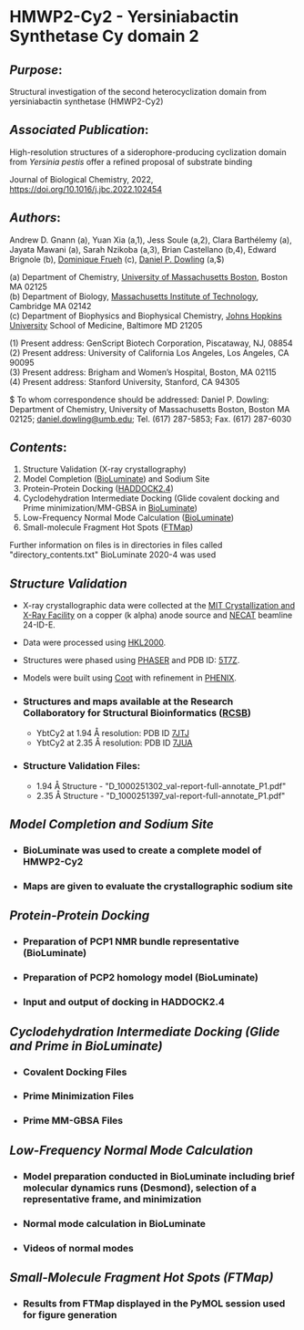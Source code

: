 **HMWP2-Cy2** - Yersiniabactin Synthetase Cy domain 2
=====================================================

*Purpose*:  
----------
Structural investigation of the second heterocyclization domain from yersiniabactin synthetase (HMWP2-Cy2)


*Associated Publication*:  
-------------------------
High-resolution structures of a siderophore-producing cyclization domain from *Yersinia pestis* offer a refined proposal of substrate binding

Journal of Biological Chemistry, 2022, https://doi.org/10.1016/j.jbc.2022.102454

*Authors*:  
--------
Andrew D. Gnann (a), Yuan Xia (a,1), Jess Soule (a,2), Clara Barthélemy (a), Jayata Mawani (a), Sarah Nzikoba (a,3), Brian Castellano (b,4), Edward Brignole (b), [Dominique Frueh](https://frueh.med.jhmi.edu/) (c), [Daniel P. Dowling](http://www.dpdowlinglab.net/index.html) (a,$)

(a) Department of Chemistry, [University of Massachusetts Boston](https://www.umb.edu/), Boston MA 02125  
(b) Department of Biology, [Massachusetts Institute of Technology](https://www.mit.edu/), Cambridge MA 02142  
(c) Department of Biophysics and Biophysical Chemistry, [Johns Hopkins University](https://www.jhu.edu/) School of Medicine, Baltimore MD 21205  

(1) Present address: GenScript Biotech Corporation, Piscataway, NJ, 08854  
(2) Present address: University of California Los Angeles, Los Angeles, CA 90095  
(3) Present address: Brigham and Women’s Hospital, Boston, MA 02115  
(4) Present address: Stanford University, Stanford, CA 94305  

$ To whom correspondence should be addressed: Daniel P. Dowling: Department of Chemistry, University of Massachusetts Boston, Boston MA 02125; daniel.dowling@umb.edu; Tel. (617) 287-5853; Fax. (617) 287-6030

*Contents*:  
-----------
1. Structure Validation (X-ray crystallography)
2. Model Completion ([BioLuminate](https://www.schrodinger.com/products/bioluminate)) and Sodium Site
3. Protein-Protein Docking ([HADDOCK2.4](https://wenmr.science.uu.nl/haddock2.4/))
4. Cyclodehydration Intermediate Docking (Glide covalent docking and Prime minimization/MM-GBSA in [BioLuminate](https://www.schrodinger.com/products/bioluminate))
5. Low-Frequency Normal Mode Calculation ([BioLuminate](https://www.schrodinger.com/products/bioluminate))
6. Small-molecule Fragment Hot Spots ([FTMap](https://ftmap.bu.edu/login.php))

Further information on files is in directories in files called "directory_contents.txt"
BioLuminate 2020-4 was used


*Structure Validation*  
---------------------
- X-ray crystallographic data were collected at the [MIT Crystallization and X-Ray Facility](http://web.mit.edu/cld/facilities/facilities.html) on a copper (k alpha) anode source and [NECAT](https://lilith.nec.aps.anl.gov/) beamline 24-ID-E.
- Data were processed using [HKL2000](https://hkl-xray.com/hkl-2000).
- Structures were phased using [PHASER](https://www.phaser.cimr.cam.ac.uk/index.php/Phaser_Crystallographic_Software) and PDB ID: [5T7Z](https://www.rcsb.org/structure/5T7Z).
- Models were built using [Coot](https://www2.mrc-lmb.cam.ac.uk/personal/pemsley/coot/) with refinement in [PHENIX](https://phenix-online.org/documentation/reference/refinement.html).

- ### Structures and maps available at the Research Collaboratory for Structural Bioinformatics ([RCSB](https://www.rcsb.org/))
	- YbtCy2 at 1.94 Å resolution: PDB ID [7JTJ](https://www.rcsb.org/structure/7JTJ)
	- YbtCy2 at 2.35 Å resolution: PDB ID [7JUA](https://www.rcsb.org/structure/7JUA)

- ### Structure Validation Files:
	- 1.94 Å Structure - "D_1000251302_val-report-full-annotate_P1.pdf"
	- 2.35 Å Structure - "D_1000251397_val-report-full-annotate_P1.pdf"


*Model Completion and Sodium Site*  
-------------------
- ### BioLuminate was used to create a complete model of HMWP2-Cy2
- ### Maps are given to evaluate the crystallographic sodium site


*Protein-Protein Docking*  
-------------------------
- ### Preparation of PCP1 NMR bundle representative (BioLuminate)
- ### Preparation of PCP2 homology model (BioLuminate)
- ### Input and output of docking in HADDOCK2.4


*Cyclodehydration Intermediate Docking (Glide and Prime in BioLuminate)*  
---------------------------------------
- ### Covalent Docking Files
- ### Prime Minimization Files
- ### Prime MM-GBSA Files


*Low-Frequency Normal Mode Calculation*  
----------------------
- ### Model preparation conducted in BioLuminate including brief molecular dynamics runs (Desmond), selection of a representative frame, and minimization
- ### Normal mode calculation in BioLuminate
- ### Videos of normal modes


*Small-Molecule Fragment Hot Spots (FTMap)*  
-----------------------------------
- ### Results from FTMap displayed in the PyMOL session used for figure generation
